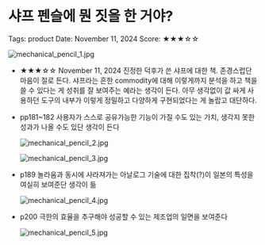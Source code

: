 # 샤프 펜슬에 뭔 짓을 한 거야?

Tags: product
Date: November 11, 2024
Score: ★★★☆☆

![mechanical_pencil_1.jpg](mechanical_pencil/mechanical_pencil_1.jpg)

- ★★★☆☆ November 11, 2024 진정한 덕후가 쓴 샤프에 대한 책. 존경스럽단 마음이 절로 든다. 샤프라는 흔한 commodity에 대해 이렇게까지 분석을 하고 책을 쓸 수 있다는 게 성취를 잘 보여주는 예라는 생각이 든다. 아무 생각없이 값 싸게 사용하던 도구의 내부가 이렇게 정밀하고 다양하게 구현되었다는 게 놀랍고 대단하다.
- pp181~182 사용자가 스스로 공유가능한 기능이 가질 수도 있는 가치, 생각지 못한 성과가 나올 수도 있단 생각이 든다
    
    ![mechanical_pencil_2.jpg](mechanical_pencil/mechanical_pencil_2.jpg)
    
    ![mechanical_pencil_3.jpg](mechanical_pencil/mechanical_pencil_3.jpg)
    
- p189 놀라움과 동시에 사라져가는 아날로그 기술에 대한 집착(?)이 일본의 특성을 여실히 보여준단 생각이 듦
    
    ![mechanical_pencil_4.jpg](mechanical_pencil/mechanical_pencil_4.jpg)
    
- p200 극한의 효율을 추구해야 성공할 수 있는 제조업의 일면을 보여준다
    
    ![mechanical_pencil_5.jpg](mechanical_pencil/mechanical_pencil_5.jpg)
